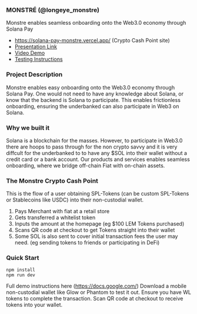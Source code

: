 ### MONSTRÉ (@longeye_monstre)

Monstre enables seamless onboarding onto the Web3.0 economy through Solana Pay
- https://solana-pay-monstre.vercel.app/ (Crypto Cash Point site)
- [Presentation Link](https://www.canva.com/design/DAFJLC05__A/BfxC4UVGo9USA9KpTpw8cg/view?utm_content=DAFJLC05__A&utm_campaign=designshare&utm_medium=link&utm_source=publishsharelink)
- [Video Demo](https://www.youtube.com/)
- [Testing Instructions](https://docs.google.com/document/d/1AQquCekLbyQ_PC2lsWNgqC2C5yTfu9sL7oqVkI5pP60/edit?usp=sharing)

### Project Description
Monstre enables easy onboarding onto the Web3.0 economy through Solana Pay. One would not need to have any knowledge about Solana, or know that the backend is Solana to participate. This enables frictionless onboarding, ensuring the underbanked can also participate in Web3 on Solana. 

### Why we built it
Solana is a blockchain for the masses. However, to participate in Web3.0 there are hoops to pass through for the non crypto savvy and it is very diffcult for the underbanked to to have any $SOL into their wallet without a credit card or a bank account. Our products and services enables seamless onboarding, where we bridge off-chain Fiat with on-chain assets. 

### The Monstre Crypto Cash Point
This is the flow of a user obtaining SPL-Tokens (can be custom SPL-Tokens or Stablecoins like USDC) into their non-custodial wallet. 
1. Pays Merchant with fiat at a retail store 
2. Gets transferred a whitelist token
3. Inputs the amount at the homepage (eg $100 LEM Tokens purchased)
4. Scans QR code at checkout to get Tokens straight into their wallet
5. Some SOL is also sent to cover initial transaction fees the user may need. (eg sending tokens to friends or participating in DeFi)

### Quick Start

```
npm install
npm run dev
```
Full demo instructions here (https://docs.google.com/)
Download a mobile non-custodial wallet like Glow or Phantom to test it out. Ensure you have WL tokens to complete the transaction. Scan QR code at checkout to receive tokens into your wallet. 
